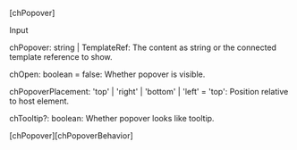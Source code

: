 [chPopover]


Input


chPopover: string | TemplateRef: The content as string or the connected template reference to show.

chOpen: boolean = false: Whether popover is visible.

chPopoverPlacement: 'top' | 'right' | 'bottom' | 'left' = 'top': Position relative to host element.

chTooltip?: boolean: Whether popover looks like tooltip.


[chPopover][chPopoverBehavior]